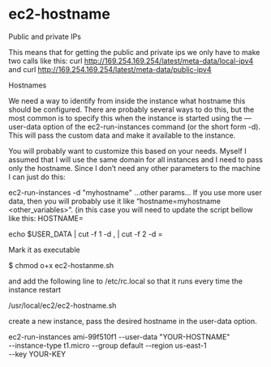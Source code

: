 # ec2-hostname



Public and private IPs

This means that for getting the public and private ips we only have to make two calls like this:
curl http://169.254.169.254/latest/meta-data/local-ipv4
and
curl http://169.254.169.254/latest/meta-data/public-ipv4

Hostnames

We need a way to identify from inside the instance what hostname this should be configured. There are probably several ways to do this, but the most common is to specify this when the instance is started using the —user-data option of the ec2-run-instances command (or the short form -d). This will pass the custom data and make it available to the instance.

You will probably want to customize this based on your needs. Myself I assumed that I will use the same domain for all instances and I need to pass only the hostname. Since I don’t need any other parameters to the machine I can just do this:

ec2-run-instances <AMI> -d "myhostname" ...other params...
If you use more user data, then you will probably use it like “hostname=myhostname <other_variables>”. (in this case you will need to update the script bellow like this: HOSTNAME=

echo $USER_DATA | cut -f 1 -d , | cut -f 2 -d =






Mark it as executable

$ chmod o+x ec2-hostanme.sh



and add the following line to /etc/rc.local so that it runs every time the instance restart

/usr/local/ec2/ec2-hostname.sh



create a new instance, pass the desired hostname in the user-data option.

ec2-run-instances ami-99f510f1 --user-data "YOUR-HOSTNAME" \
  --instance-type t1.micro --group default --region us-east-1 \
  --key YOUR-KEY 
